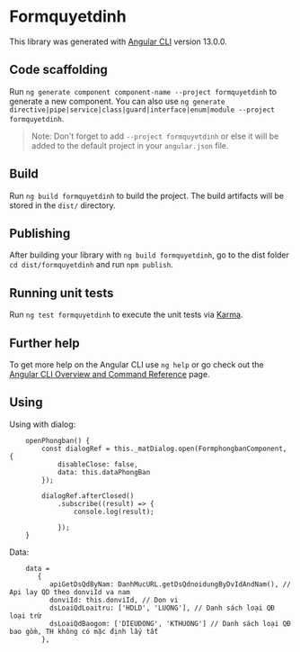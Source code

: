 # Formquyetdinh

This library was generated with [Angular CLI](https://github.com/angular/angular-cli) version 13.0.0.

## Code scaffolding

Run `ng generate component component-name --project formquyetdinh` to generate a new component. You can also use `ng generate directive|pipe|service|class|guard|interface|enum|module --project formquyetdinh`.

> Note: Don't forget to add `--project formquyetdinh` or else it will be added to the default project in your `angular.json` file.

## Build

Run `ng build formquyetdinh` to build the project. The build artifacts will be stored in the `dist/` directory.

## Publishing

After building your library with `ng build formquyetdinh`, go to the dist folder `cd dist/formquyetdinh` and run `npm publish`.

## Running unit tests

Run `ng test formquyetdinh` to execute the unit tests via [Karma](https://karma-runner.github.io).

## Further help

To get more help on the Angular CLI use `ng help` or go check out the [Angular CLI Overview and Command Reference](https://angular.io/cli) page.

## Using

Using with dialog:

```
    openPhongban() {
        const dialogRef = this._matDialog.open(FormphongbanComponent, {
            disableClose: false,
            data: this.dataPhongBan
        });

        dialogRef.afterClosed()
            .subscribe((result) => {
                console.log(result);

            });
    }
```

Data:

```
    data =
       {
          apiGetDsQdByNam: DanhMucURL.getDsQdnoidungByDvIdAndNam(), // Api lay QD theo donviId va nam
          donviId: this.donviId, // Don vi
          dsLoaiQdLoaitru: ['HDLD', 'LUONG'], // Danh sách loại QĐ loại trừ
          dsLoaiQdBaogom: ['DIEUDONG', 'KTHUONG'] // Danh sách loại QĐ bao gồm, TH không có mặc định lấy tất
        },

```
